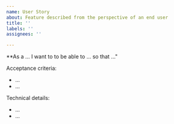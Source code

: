 ```yaml
---
name: User Story
about: Feature described from the perspective of an end user
title: ''
labels: ''
assignees: ''

---
```


**As a ... I want to to be able to ... so that ..."

Acceptance criteria:

- ...
- ...

Technical details:

- ...
- ...
